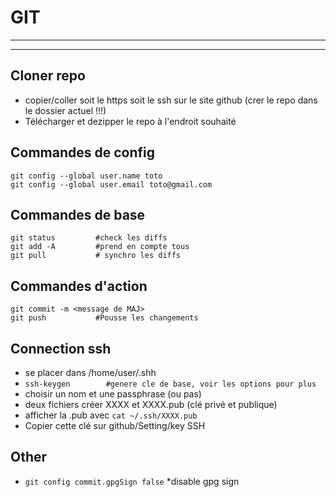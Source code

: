 # GIT
___
___
## Cloner repo
- copier/coller soit le https soit le ssh sur le site github (crer le repo dans le dossier actuel !!!)
- Télécharger et dezipper le repo à l'endroit souhaité

## Commandes de config

    git config --global user.name toto
    git config --global user.email toto@gmail.com

## Commandes de base
    git status	       #check les diffs
    git add -A	       #prend en compte tous
    git pull		   # synchro les diffs

## Commandes d'action
    git commit -m <message de MAJ>
    git push 		   #Pousse les changements


## Connection ssh

- se placer dans /home/user/.shh
- `ssh-keygen        #genere cle de base, voir les options pour plus`
- choisir un nom et une passphrase (ou pas)
- deux fichiers créer XXXX et XXXX.pub (clé privé et publique)
- afficher la .pub avec `cat ~/.ssh/XXXX.pub`
- Copier cette clé sur github/Setting/key SSH

## Other

- `git config commit.gpgSign false` *disable gpg sign